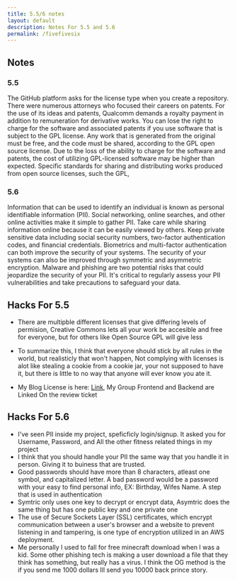 ```yaml
---
title: 5.5/6 notes
layout: default
description: Notes For 5.5 and 5.6
permalink: /fivefivesix
---
```


## Notes
### 5.5
The GitHub platform asks for the license type when you create a repository.
There were numerous attorneys who focused their careers on patents.
For the use of its ideas and patents, Qualcomm demands a royalty payment in addition to remuneration for derivative works.
You can lose the right to charge for the software and associated patents if you use software that is subject to the GPL license.
Any work that is generated from the original must be free, and the code must be shared, according to the GPL open source license.
Due to the loss of the ability to charge for the software and patents, the cost of utilizing GPL-licensed software may be higher than expected.
Specific standards for sharing and distributing works produced from open source licenses, such the GPL,

### 5.6
Information that can be used to identify an individual is known as personal identifiable information (PII). Social networking, online searches, and other online activities make it simple to gather PII. Take care while sharing information online because it can be easily viewed by others. Keep private sensitive data including social security numbers, two-factor authentication codes, and financial credentials. Biometrics and multi-factor authentication can both improve the security of your systems. The security of your systems can also be improved through symmetric and asymmetric encryption. Malware and phishing are two potential risks that could jeopardize the security of your PII. It's critical to regularly assess your PII vulnerabilities and take precautions to safeguard your data.

## Hacks For 5.5
- There are multipble different licenses that give differing levels of permision, Creative Commons lets all your work be accesible and free for everyone, but for others like Open Source GPL will give less

- To summarize this, I think that everyone should stick by all rules in the world, but realisticly that won't happen, Not complying with licenses is alot like stealing a cookie from a cookie jar, your not supposed to have it, but there is little to no way that anyone will ever know you ate it.

- My Blog License is here: [Link](https://github.com/F1nnC/mysite/blob/master/LICENSE), My Group Frontend and Backend are Linked On the review ticket

## Hacks For 5.6

- I've seen PII inside my project, speficficly login/signup. It asked you for Username, Password, and All the other fitness related things in my project
- I think that you should handle your PII the same way that you handle it in person. Giving it to buiness that are trusted. 
- Good passwords should have more than 8 characters, atleast one symbol, and capitalized letter. A bad password would be a password with your easy to find personal info, EX: Birthday, Wifes Name. A step that is used in authentication
- Symtric only uses one key to decrypt or encrypt data, Asymtric does the same thing but has one public key and one private one
- The use of Secure Sockets Layer (SSL) certificates, which encrypt communication between a user's browser and a website to prevent listening in and tampering, is one type of encryption utilized in an AWS deployment.
- Me personally I used to fall for free minecraft download when I was a kid. Some other phishing tech is making a user download a file that they think has something, but really has a virus. I think the OG method is the if you send me 1000 dollars Ill send you 10000 back prince story.
